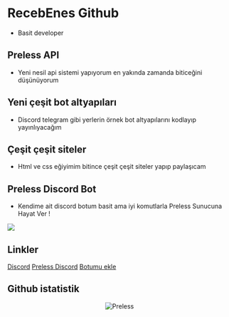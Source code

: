 # RecebEnes Github
 
 - Basit developer
 
## Preless API

- Yeni nesil api sistemi yapıyorum en yakında zamanda biticeğini düşünüyorum

## Yeni çeşit bot altyapıları

- Discord telegram gibi yerlerin örnek bot altyapılarını kodlayıp yayınlıyacağım

## Çeşit çeşit siteler

- Html ve css eğiyimim bitince çeşit çeşit siteler yapıp paylaşıcam

## Preless Discord Bot

- Kendime ait discord botum basit ama iyi komutlarla Preless Sunucuna Hayat Ver !

![](https://media.discordapp.net/attachments/759642306897903646/780496118764666890/preless.gif?width=655&height=135)

## Linkler

[Discord](https://discord.gg/XREPgrxzX8)
[Preless Discord](https://www.preless.tk/destek)
[Botumu ekle](https://www.preless.tk/ekle)

## Github istatistik

<p align="center"><img src="https://github-readme-stats.vercel.app/api?username=RecebEnes&theme=dark&show_icons=true" alt="Preless" /></p>


